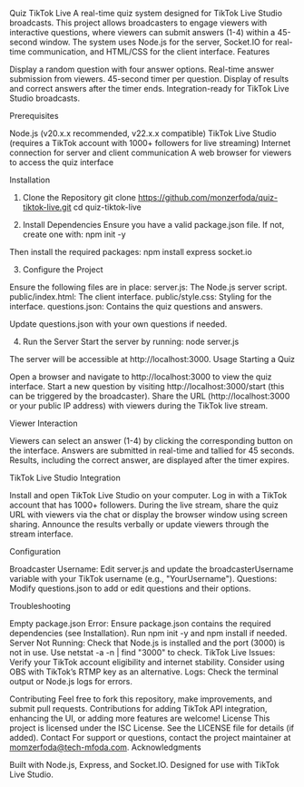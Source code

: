 Quiz TikTok Live
A real-time quiz system designed for TikTok Live Studio broadcasts. This project allows broadcasters to engage viewers with interactive questions, where viewers can submit answers (1-4) within a 45-second window. The system uses Node.js for the server, Socket.IO for real-time communication, and HTML/CSS for the client interface.
Features

Display a random question with four answer options.
Real-time answer submission from viewers.
45-second timer per question.
Display of results and correct answers after the timer ends.
Integration-ready for TikTok Live Studio broadcasts.

Prerequisites

Node.js (v20.x.x recommended, v22.x.x compatible)
TikTok Live Studio (requires a TikTok account with 1000+ followers for live streaming)
Internet connection for server and client communication
A web browser for viewers to access the quiz interface

Installation
1. Clone the Repository
git clone https://github.com/monzerfoda/quiz-tiktok-live.git
cd quiz-tiktok-live

2. Install Dependencies
Ensure you have a valid package.json file. If not, create one with:
npm init -y

Then install the required packages:
npm install express socket.io

3. Configure the Project

Ensure the following files are in place:
server.js: The Node.js server script.
public/index.html: The client interface.
public/style.css: Styling for the interface.
questions.json: Contains the quiz questions and answers.


Update questions.json with your own questions if needed.

4. Run the Server
Start the server by running:
node server.js

The server will be accessible at http://localhost:3000.
Usage
Starting a Quiz

Open a browser and navigate to http://localhost:3000 to view the quiz interface.
Start a new question by visiting http://localhost:3000/start (this can be triggered by the broadcaster).
Share the URL (http://localhost:3000 or your public IP address) with viewers during the TikTok live stream.

Viewer Interaction

Viewers can select an answer (1-4) by clicking the corresponding button on the interface.
Answers are submitted in real-time and tallied for 45 seconds.
Results, including the correct answer, are displayed after the timer expires.

TikTok Live Studio Integration

Install and open TikTok Live Studio on your computer.
Log in with a TikTok account that has 1000+ followers.
During the live stream, share the quiz URL with viewers via the chat or display the browser window using screen sharing.
Announce the results verbally or update viewers through the stream interface.

Configuration

Broadcaster Username: Edit server.js and update the broadcasterUsername variable with your TikTok username (e.g., "YourUsername").
Questions: Modify questions.json to add or edit questions and their options.

Troubleshooting

Empty package.json Error: Ensure package.json contains the required dependencies (see Installation). Run npm init -y and npm install if needed.
Server Not Running: Check that Node.js is installed and the port (3000) is not in use. Use netstat -a -n | find "3000" to check.
TikTok Live Issues: Verify your TikTok account eligibility and internet stability. Consider using OBS with TikTok’s RTMP key as an alternative.
Logs: Check the terminal output or Node.js logs for errors.

Contributing
Feel free to fork this repository, make improvements, and submit pull requests. Contributions for adding TikTok API integration, enhancing the UI, or adding more features are welcome!
License
This project is licensed under the ISC License. See the LICENSE file for details (if added).
Contact
For support or questions, contact the project maintainer at momzerfoda@tech-mfoda.com.
Acknowledgments

Built with Node.js, Express, and Socket.IO.
Designed for use with TikTok Live Studio.

